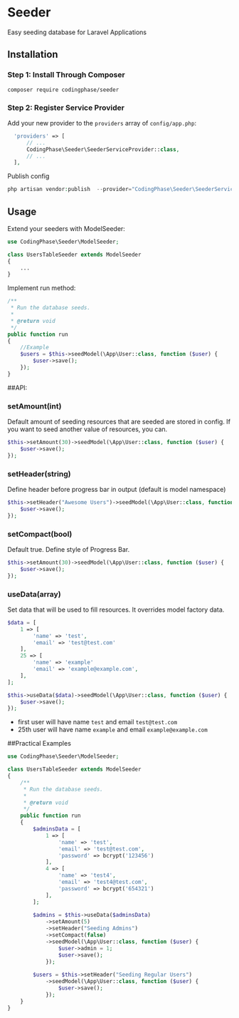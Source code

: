 # Seeder
Easy seeding database for Laravel Applications

## Installation

### Step 1: Install Through Composer

```
composer require codingphase/seeder
```

### Step 2: Register Service Provider
Add your new provider to the `providers` array of `config/app.php`:
```php
  'providers' => [
      // ...
      CodingPhase\Seeder\SeederServiceProvider::class,
      // ...
  ],
```
Publish config
```php
php artisan vendor:publish  --provider="CodingPhase\Seeder\SeederServiceProvider"
```
## Usage
Extend your seeders with ModelSeeder:
```php
use CodingPhase\Seeder\ModelSeeder;

class UsersTableSeeder extends ModelSeeder
{
    ...
}
```

Implement run method:
```php
/**
 * Run the database seeds.
 *
 * @return void
 */
public function run
{
    //Example
    $users = $this->seedModel(\App\User::class, function ($user) {
        $user->save();
    });
}
```

##API:
### setAmount(int)
Default amount of seeding resources that are seeded are stored in config. If you want to seed another value of resources, you can. 
```php
$this->setAmount(30)->seedModel(\App\User::class, function ($user) {
    $user->save();
});
```

### setHeader(string)
Define header before progress bar in output (default is model namespace)
```php
$this->setHeader("Awesome Users")->seedModel(\App\User::class, function ($user) {
    $user->save();
});
```

### setCompact(bool)
Default true. Define style of Progress Bar.  
```php
$this->setAmount(30)->seedModel(\App\User::class, function ($user) {
    $user->save();
});
```

### useData(array)
Set data that will be used to fill resources. It overrides model factory data.
```php
$data = [    
    1 => [
        'name' => 'test',
        'email' => 'test@test.com'
    ],    
    25 => [
        'name' => 'example'
        'email' => 'example@example.com',
    ],
];

$this->useData($data)->seedModel(\App\User::class, function ($user) {
    $user->save();
});
```
- first user will have name `test` and email `test@test.com`
- 25th user will have name `example` and email `example@example.com`

##Practical Examples
```php
use CodingPhase\Seeder\ModelSeeder;

class UsersTableSeeder extends ModelSeeder
{
    /**
     * Run the database seeds.
     *
     * @return void
     */
    public function run
    {
        $adminsData = [
            1 => [
                'name' => 'test',
                'email' => 'test@test.com',
                'password' => bcrypt('123456')
            ],
            4 => [
                'name' => 'test4',
                'email' => 'test4@test.com',
                'password' => bcrypt('654321')
            ],
        ];
        
        $admins = $this->useData($adminsData)
            ->setAmount(5)
            ->setHeader("Seeding Admins")
            ->setCompact(false)
            ->seedModel(\App\User::class, function ($user) {
                $user->admin = 1;
                $user->save();
            });
        
        $users = $this->setHeader("Seeding Regular Users")
            ->seedModel(\App\User::class, function ($user) {
                $user->save();
            });
    }
}
```


